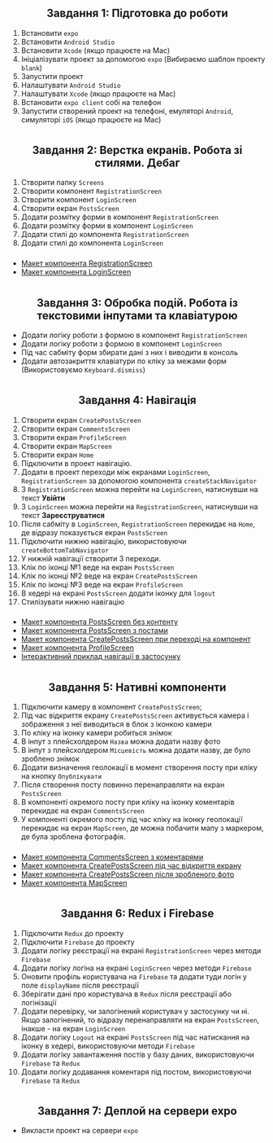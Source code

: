 ## <div align=center>Завдання 1: Підготовка до роботи</div>
1. Встановити `expo`
2. Встановити `Android Studio`
3. Встановити `Xcode` (якщо працюєте на Mac)
4. Ініціалізувати проект за допомогою `expo` (Вибираємо шаблон проекту `blank`)
5. Запустити проект
6. Налаштувати `Android Studio`
7. Налаштувати `Xcode` (якщо працюєте на Mac)
8. Встановити `expo client` собі на телефон
9. Запустити створений проект на телефоні, емуляторі `Android`, симуляторі `iOS` (якщо працюєте на Mac)
#
## <div align=center>Завдання 2: Верстка екранів. Робота зі стилями. Дебаг</div>
1. Створити папку `Screens`
2. Створити компонент `RegistrationScreen`
3. Створити компонент `LoginScreen`
4. Створити екран `PostsScreen`
5. Додати розмітку форми в компонент `RegistrationScreen`
6. Додати розмітку форми в компонент `LoginScreen`
7. Додати стилі до компонента `RegistrationScreen`
8. Додати стилі до компонента `LoginScreen`
###
- [Макет компонента RegistrationScreen](https://www.figma.com/file/YqWLNarVE4x1zkXa6PYJfi/Homework-(Copy)-(Copy)?type=design&node-id=3-26)
- [Макет компонента LoginScreen](https://www.figma.com/file/YqWLNarVE4x1zkXa6PYJfi/Homework-(Copy)-(Copy)?node-id=12-0&t=tkIKc4K19uOKNunb-0)
#
## <div align=center>Завдання 3: Обробка подій. Робота із текстовими інпутами та клавіатурою</div>
- Додати логіку роботи з формою в компонент `RegistrationScreen`
- Додати логіку роботи з формою в компонент `LoginScreen`
- Під час сабміту форм збирати дані з них і виводити в консоль
- Додати автозакриття клавіатури по кліку за межами форм (Використовуємо `Keyboard.dismiss`)
#
## <div align=center>Завдання 4: Навігація</div>
1. Створити екран `CreatePostsScreen`
2. Створити екран `CommentsScreen`
3. Створити екран `ProfileScreen`
4. Створити екран `MapScreen`
5. Створити екран `Home`
6. Підключити в проект навігацію.
7. Додати в проект переходи між екранами `LoginScreen`, `RegistrationScreen` за допомогою компонента `createStackNavigator`
8. З `RegistrationScreen` можна перейти на `LoginScreen`, натиснувши на текст <b>Увійти</b>
9. З `LoginScreen` можна перейти на `RegistrationScreen`, натиснувши на текст <b>Зареєструватися</b>
10. Після сабміту в `LoginScreen`, `RegistrationScreen` перекидає на `Home`, де відразу показується екран `PostsScreen`
11. Підключити нижню навігацію, використовуючи `createBottomTabNavigator`
12. У нижній навігації створити 3 переходи.
13. Клік по іконці №1 веде на екран `PostsScreen`
14. Клік по іконці №2 веде на екран `CreatePostsScreen`
15. Клік по іконці №3 веде на екран `ProfileScreen`
16. В хедері на екрані `PostsScreen` додати іконку для `logout`
17. Стилізувати нижню навігацію
###
- [Макет компонента PostsScreen без контенту](https://www.figma.com/file/YqWLNarVE4x1zkXa6PYJfi/Homework-(Copy)-(Copy)?node-id=12-47)
- [Макет компонента PostsScreen з постами](https://www.figma.com/file/YqWLNarVE4x1zkXa6PYJfi/Homework-(Copy)-(Copy)?node-id=36-86&t=zLy5KtBgsPgUDWY3-0)
- [Макет компонента CreatePostsScreen при переході на компонент](https://www.figma.com/file/YqWLNarVE4x1zkXa6PYJfi/Homework-(Copy)-(Copy)?node-id=36-13&t=4MUcNtbjSdtiKXV7-0)
- [Макет компонента ProfileScreen](https://www.figma.com/file/YqWLNarVE4x1zkXa6PYJfi/Homework-(Copy)-(Copy)?node-id=36-13&t=kFkFeqKaLVknGboO-0)
- [Інтерактивний приклад навігації в застосунку](https://www.figma.com/file/YqWLNarVE4x1zkXa6PYJfi/Homework-(Copy)-(Copy)?node-id=36-86&t=YKQMU635gnlpvN39-0)
#
## <div align=center>Завдання 5: Нативні компоненти</div>
1. Підключити камеру в компонент `CreatePostsScreen`;
2. Під час відкриття екрану `CreatePostsScreen` активується камера і зображення з неї виводиться в блок з іконкою камери
3. По кліку на іконку камери робиться знімок
4. В інпут з плейсхолдером `Назва` можна додати назву фото
5. В інпут з плейсхолдером `Місцевість` можна додати назву, де було зроблено знімок
6. Додати визначення геолокації в момент створення посту при кліку на кнопку `Опублікувати`
7. Після створення посту повинно перенаправляти на екран `PostsScreen`
8. В компоненті окремого посту при кліку на іконку коментарів перекидає на екран `CommentsScreen`
9. У компоненті окремого посту під час кліку на іконку геолокації перекидає на екран `MapScreen`, де можна побачити мапу з маркером, де була зроблена фотографія.
###
- [Макет компонента CommentsScreen з коментарями](https://www.figma.com/file/YqWLNarVE4x1zkXa6PYJfi/Homework-(Copy)-(Copy)?node-id=41-0&t=vDyJjIvhOk6v4uZ7-0)
- [Макет компонента CreatePostsScreen під час відкриття екрану](https://www.figma.com/file/YqWLNarVE4x1zkXa6PYJfi/Homework-(Copy)-(Copy)?node-id=36-86&t=hdpZPYSLTyS7klkX-0)
- [Макет компонента CreatePostsScreen після зробленого фото](https://www.figma.com/file/YqWLNarVE4x1zkXa6PYJfi/Homework-(Copy)-(Copy)?node-id=36-13&t=5kWIH0XRsJwnJfHy-0)
- [Макет компонента MapScreen](https://www.figma.com/file/YqWLNarVE4x1zkXa6PYJfi/Homework-(Copy)-(Copy)?node-id=43-54&t=58UisgPOnMIySl1m-0)
#
## <div align=center>Завдання 6: Redux і Firebase</div>
1. Підключити `Redux` до проекту
2. Підключити `Firebase` до проекту
3. Додати логіку реєстрації на екрані `RegistrationScreen` через методи `Firebase`
4. Додати логіку логіна на екрані `LoginScreen` через методи `Firebase`
5. Оновити профіль користувача на `Firebase` та додати туди логін у поле `displayName` після реєстрації
6. Зберігати дані про користувача в `Redux` після реєстрації або логінізації
7. Додати перевірку, чи залогінений користувач у застосунку чи ні. Якщо залогінений, то відразу перенаправляти на екран `PostsScreen`, інакше - на екран `LoginScreen`
8. Додати логіку `Logout` на екрані `PostsScreen` під час натискання на іконку в хедері, використовуючи методи `Firebase`
9. Додати логіку завантаження постів у базу даних, використовуючи `Firebase` та `Redux`
10. Додати логіку додавання коментаря під постом, використовуючи `Firebase` та `Redux`

#
## <div align=center>Завдання 7: Деплой на сервери expo</div>
- Викласти проект на сервери `expo`
